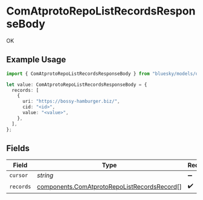 # ComAtprotoRepoListRecordsResponseBody

OK

## Example Usage

```typescript
import { ComAtprotoRepoListRecordsResponseBody } from "bluesky/models/operations";

let value: ComAtprotoRepoListRecordsResponseBody = {
  records: [
    {
      uri: "https://bossy-hamburger.biz/",
      cid: "<id>",
      value: "<value>",
    },
  ],
};
```

## Fields

| Field                                                                                                      | Type                                                                                                       | Required                                                                                                   | Description                                                                                                |
| ---------------------------------------------------------------------------------------------------------- | ---------------------------------------------------------------------------------------------------------- | ---------------------------------------------------------------------------------------------------------- | ---------------------------------------------------------------------------------------------------------- |
| `cursor`                                                                                                   | *string*                                                                                                   | :heavy_minus_sign:                                                                                         | N/A                                                                                                        |
| `records`                                                                                                  | [components.ComAtprotoRepoListRecordsRecord](../../models/components/comatprotorepolistrecordsrecord.md)[] | :heavy_check_mark:                                                                                         | N/A                                                                                                        |